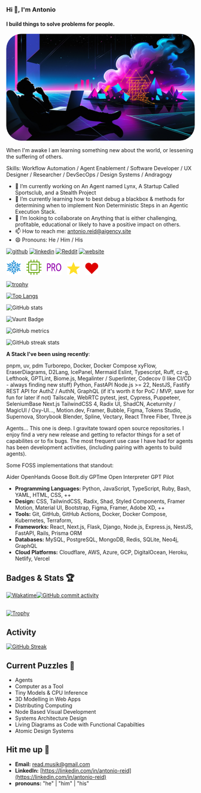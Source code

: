 ### Hi 👋, I'm Antonio
#### I build things to solve problems for people.

<img src="Banner-thoughts.jpg" alt="banner thoughts image" style="border-radius: 40px;"/>

When I'm awake I am learning something new about the world, or lessening the suffering of others. 

Skills: Workflow Automation / Agent Enablement / Software Developer / UX Designer / Researcher  / DevSecOps  / Design Systems / Andragogy

- 🔭 I’m currently working on An Agent named Lynx, A Startup Called Sportsclub, and a Stealth Project 
- 🌱 I’m currently learning how to best debug a blackbox & methods for determining when to implement Non Deterministic Steps in an Agentic Execution Stack. 
- 👯 I’m looking to collaborate on Anything that is either challenging, profitable, educational or likely to have a positive impact on others. 
- 📫 How to reach me: antonio.reid@aigency.site 
- 😄 Pronouns: He / Him / His 


[<img src='https://cdn.jsdelivr.net/npm/simple-icons@3.0.1/icons/github.svg' alt='github' height='40'>](https://github.com/AReid987)  [<img src='https://cdn.jsdelivr.net/npm/simple-icons@3.0.1/icons/linkedin.svg' alt='linkedin' height='40'>](https://www.linkedin.com/in/antonio-reid/)  [<img src='https://cdn.jsdelivr.net/npm/simple-icons@3.0.1/icons/reddit.svg' alt='Reddit' height='40'>](https://www.reddit.com/user/AReid987)  [<img src='https://cdn.jsdelivr.net/npm/simple-icons@3.0.1/icons/icloud.svg' alt='website' height='40'>](https://aigency.site)  

<a href='https://archiveprogram.github.com/'><img src='https://raw.githubusercontent.com/acervenky/animated-github-badges/master/assets/acbadge.gif' width='40' height='40'></a> <a href='https://docs.github.com/en/developers'><img src='https://raw.githubusercontent.com/acervenky/animated-github-badges/master/assets/devbadge.gif' width='40' height='40'></a> <a href='https://github.com/pricing'><img src='https://raw.githubusercontent.com/acervenky/animated-github-badges/master/assets/pro.gif' width='40' height='40'></a> <a href='https://stars.github.com/'><img src='https://raw.githubusercontent.com/acervenky/animated-github-badges/master/assets/starbadge.gif' width='35' height='35'></a> <a href='https://docs.github.com/en/github/supporting-the-open-source-community-with-github-sponsors'><img src='https://raw.githubusercontent.com/acervenky/animated-github-badges/master/assets/sponsorbadge.gif' width='35' height='35'></a> 

[![trophy](https://github-profile-trophy.vercel.app/?username=AReid987)](https://github.com/ryo-ma/github-profile-trophy)

[![Top Langs](https://github-readme-stats.vercel.app/api/top-langs/?username=AReid987)](https://github.com/anuraghazra/github-readme-stats)

![GitHub stats](https://github-readme-stats.vercel.app/api?username=AReid987&show_icons=true&count_private=true)  

![Vaunt Badge](https://api.vaunt.dev/v1/github/entities/AReid987/contributions?format=svg&private=true)  

![GitHub metrics](https://metrics.lecoq.io/AReid987)  

![GitHub streak stats](https://streak-stats.demolab.com/?user=AReid987)  

**A Stack I've been using recently**:

pnpm, uv, pdm
Turborepo, Docker, Docker Compose
xyFlow, EraserDiagrams, D2Lang, IcePanel, Mermaid
Eslint, Typescript, Ruff, cz-g, Lefthook, GPTLint, Biome.js, Megalinter / Superlinter, Codecov (I like CI/CD - always finding new stuff)
Python, FastAPI
Node.js >= 22, NestJS, Fastify
REST API for AuthZ / AuthN, GraphQL (if it's worth it for PoC / MVP, save for fun for later if not)
Tailscale, WebRTC
pytest, jest, Cypress, Puppeteer, SeleniumBase
Next.js
TailwindCSS 4, Radix UI, ShadCN, Aceturnity / MagicUI / Oxy-UI..., Motion.dev, 
Framer, Bubble, Figma, 
Tokens Studio, Supernova, Storybook
Blender, Spline, Vectary, React Three Fiber, Three.js

Agents... This one is deep. I gravitate toward open source repositories. I enjoy find a very new release and getting to refactor things for a set of capabilites or to fix bugs. 
The most frequent use case I have had for agents has been development activities, (including pairing with agents to build agents). 

Some FOSS implementations that standout:

Aider
OpenHands
Goose
Bolt.diy
GPTme
Open Interpreter
GPT Pilot

- **Programming Languages:** Python, JavaScript, TypeScript, Ruby, Bash, YAML, HTML, CSS, ++
- **Design:** CSS, TailwindCSS, Radix, Shad, Styled Components, Framer Motion, Material UI, Bootstrap, Figma, Framer, Adobe XD, ++
- **Tools:** Git, GitHub, GitHub Actions, Docker, Docker Compose, Kubernetes, Terraform, 
- **Frameworks:** React, Next.js, Flask, Django, Node.js, Express.js, NestJS, FastAPI, Rails, Prisma ORM
- **Databases:** MySQL, PostgreSQL, MongoDB, Redis, SQLite, Neo4j, GraphQL
- **Cloud Platforms:** Cloudflare, AWS, Azure, GCP, DigitalOcean, Heroku, Netlify, Vercel

 </p>
</div>

## Badges & Stats 🏆

<div align="center" style="display: flex; flex-direction: row;">
 <div>
  <a href="https://wakatime.com/@018dd211-b1fc-4a37-9172-f06c7f1fa85d">
    <img src="https://wakatime.com/badge/user/018dd211-b1fc-4a37-9172-f06c7f1fa85d.svg" alt="Wakatime">
  </a>
  </div>
 <div>
  <a href="https://github.com/areid987/areid987">
   <img src="https://img.shields.io/github/commit-activity/y/areid987/areid987" alt="GitHub commit activity">
  </a>
 </div>
</div>
<br />

[![Trophy](https://github-profile-trophy.vercel.app/?username=areid987&theme=&column=9)](https://github.com/areid987)

</div>

## Activity

<a href="https://git.io/streak-stats"><img src="https://streak-stats.demolab.com?user=areid987&theme=transparent&border_radius=16&card_height=196&border=615FFF" alt="GitHub Streak" /></a>

## Current Puzzles 🤔

- Agents
- Computer as a Tool
- Tiny Models & CPU Inference
- 3D Modelling in Web Apps
- Distributing Computing
- Node Based Visual Development
- Systems Architecture Design
- Living Diagrams as Code with Functional Capabilties
- Atomic Design Systems

## Hit me up 📲

- **Email:** [read.musik@gmail.com](mailto:read.musik@gmail.com)
- **LinkedIn:** [https://linkedin.com/in/antonio-reid](https://linkedin.com/in/antonio-reid)
- **pronouns:** "he" | "him" | "his"

